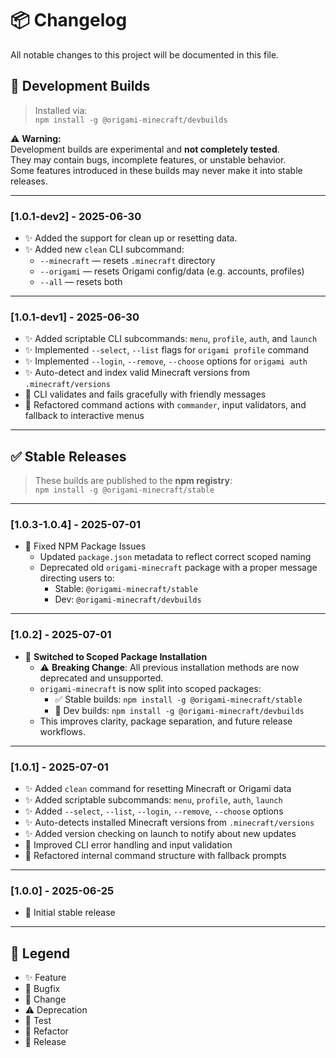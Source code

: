# 📦 Changelog

All notable changes to this project will be documented in this file.

## 🔁 Development Builds
  
> Installed via:  
> `npm install -g @origami-minecraft/devbuilds`

⚠️ **Warning:**  
Development builds are experimental and **not completely tested**.  
They may contain bugs, incomplete features, or unstable behavior.  
Some features introduced in these builds may never make it into stable releases.

--- 

### [1.0.1-dev2] - 2025-06-30
- ✨ Added the support for clean up or resetting data.
- ✨ Added new `clean` CLI subcommand:
  - `--minecraft` — resets `.minecraft` directory
  - `--origami` — resets Origami config/data (e.g. accounts, profiles)
  - `--all` — resets both

--- 

### [1.0.1-dev1] - 2025-06-30
- ✨ Added scriptable CLI subcommands: `menu`, `profile`, `auth`, and `launch`
- ✨ Implemented `--select`, `--list` flags for `origami profile` command
- ✨ Implemented `--login`, `--remove`, `--choose` options for `origami auth`
- ✨ Auto-detect and index valid Minecraft versions from `.minecraft/versions`
- 🔄 CLI validates and fails gracefully with friendly messages
- 🔄 Refactored command actions with `commander`, input validators, and fallback to interactive menus

---

## ✅ Stable Releases

> These builds are published to the **npm registry**:  
> `npm install -g @origami-minecraft/stable`

--- 

### [1.0.3-1.0.4] - 2025-07-01
- 🐛 Fixed NPM Package Issues
  - Updated `package.json` metadata to reflect correct scoped naming
  - Deprecated old `origami-minecraft` package with a proper message directing users to:
    - Stable: `@origami-minecraft/stable`
    - Dev: `@origami-minecraft/devbuilds`

---

### [1.0.2] - 2025-07-01
- 🔄 **Switched to Scoped Package Installation**
  - ⚠️ **Breaking Change**: All previous installation methods are now deprecated and unsupported.
  - `origami-minecraft` is now split into scoped packages:
    - ✅ Stable builds: `npm install -g @origami-minecraft/stable`
    - 🧪 Dev builds: `npm install -g @origami-minecraft/devbuilds`
  - This improves clarity, package separation, and future release workflows.

--- 

### [1.0.1] - 2025-07-01
- ✨ Added `clean` command for resetting Minecraft or Origami data
- ✨ Added scriptable subcommands: `menu`, `profile`, `auth`, `launch`
- ✨ Added `--select`, `--list`, `--login`, `--remove`, `--choose` options
- ✨ Auto-detects installed Minecraft versions from `.minecraft/versions`
- ✨ Added version checking on launch to notify about new updates
- 🔄 Improved CLI error handling and input validation
- 🔄 Refactored internal command structure with fallback prompts

--- 

### [1.0.0] - 2025-06-25
- 🎉 Initial stable release

---

## 📌 Legend

- ✨ Feature
- 🐛 Bugfix
- 🔄 Change
- ⚠️ Deprecation
- 🧪 Test
- 🚧 Refactor
- 🎉 Release

